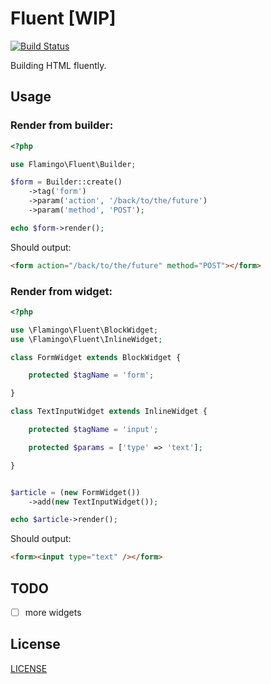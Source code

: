 # Fluent [WIP]

[![Build Status](https://travis-ci.org/bcho/fluent.svg)](https://travis-ci.org/bcho/fluent)

Building HTML fluently.


## Usage

### Render from builder:

```php
<?php

use Flamingo\Fluent\Builder;

$form = Builder::create()
    ->tag('form')
    ->param('action', '/back/to/the/future')
    ->param('method', 'POST');

echo $form->render();
```

Should output:

```html
<form action="/back/to/the/future" method="POST"></form>
```


### Render from widget:

```php
<?php

use \Flamingo\Fluent\BlockWidget;
use \Flamingo\Fluent\InlineWidget;

class FormWidget extends BlockWidget {

    protected $tagName = 'form';

}

class TextInputWidget extends InlineWidget {

    protected $tagName = 'input';

    protected $params = ['type' => 'text']; 

}


$article = (new FormWidget())
    ->add(new TextInputWidget());

echo $article->render();
```

Should output:

```html
<form><input type="text" /></form>
```


## TODO

- [ ] more widgets


## License

[LICENSE](LICENSE)
